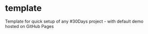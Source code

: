 # template
Template for quick setup of any #30Days project - with default demo hosted on GitHub Pages
